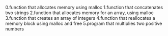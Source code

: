 0.function that allocates memory using malloc 1.function that concatenates two strings 2.function that allocates memory for an array, using malloc 3.function that creates an array of integers 4.function that reallocates a memory block using malloc and free 5.program that multiplies two positive numbers
